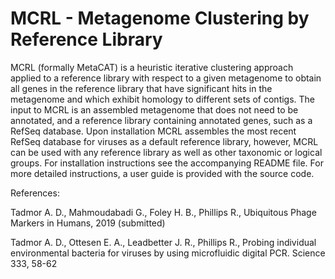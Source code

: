 # MCRL -  Metagenome Clustering by Reference Library

MCRL (formally MetaCAT) is a heuristic iterative clustering approach applied to a reference library with respect to a given metagenome to obtain all genes in the reference library that have significant hits in the metagenome and which exhibit homology to different sets of contigs. The input to MCRL is an assembled metagenome that does not need to be annotated, and a reference library containing annotated genes, such as a RefSeq database. Upon installation MCRL assembles the most recent RefSeq database for viruses as a default reference library, however, MCRL can be used with any reference library as well as other taxonomic or logical groups.
For installation instructions see the accompanying README file. For more detailed instructions, a user guide is provided with the source code.

References:

Tadmor A. D., Mahmoudabadi G., Foley H. B., Phillips R., Ubiquitous Phage Markers in Humans, 2019 (submitted)

Tadmor A. D., Ottesen E. A., Leadbetter J. R., Phillips R., Probing individual environmental bacteria for viruses by using microfluidic digital PCR. Science 333, 58-62

